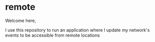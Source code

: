 # remote

Welcome here,

I use this repository to run an application where I update my network's events to be accessible from remote locations